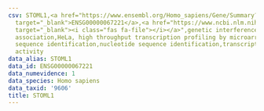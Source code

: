 ```yaml
---
csv: STOML1,<a href="https://www.ensembl.org/Homo_sapiens/Gene/Summary?db=core;g=ENSG00000067221"
  target="_blank">ENSG00000067221</a>,<a href="https://www.ncbi.nlm.nih.gov/pubmed/17216044"
  target="_blank"><i class="fas fa-file"></i></a>",genetic interference,functional
  association,HeLa, high throughput transcription profiling by microarray,nucleotide
  sequence identification,nucleotide sequence identification,transcriptional regulation,up-regulates
  activity
data_alias: STOML1
data_id: ENSG00000067221
data_numevidence: 1
data_species: Homo sapiens
data_taxid: '9606'
title: STOML1
---
```

